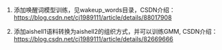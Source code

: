 1. 添加唤醒词模型训练，见wakeup_words目录，CSDN介绍：https://blog.csdn.net/cj1989111/article/details/88017908

2. 添加aishell1语料转换为aishell2的组织方式，并可以训练GMM, CSDN介绍： https://blog.csdn.net/cj1989111/article/details/82669666
